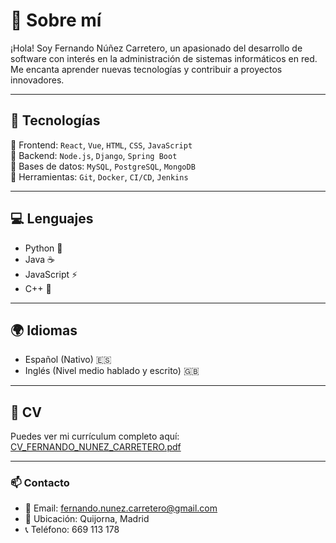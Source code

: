 # 👋 Sobre mí

¡Hola! Soy Fernando Núñez Carretero, un apasionado del desarrollo de software con interés en la administración de sistemas informáticos en red. Me encanta aprender nuevas tecnologías y contribuir a proyectos innovadores.

---

## 🚀 Tecnologías

🔹 Frontend: `React`, `Vue`, `HTML`, `CSS`, `JavaScript`  
🔹 Backend: `Node.js`, `Django`, `Spring Boot`  
🔹 Bases de datos: `MySQL`, `PostgreSQL`, `MongoDB`  
🔹 Herramientas: `Git`, `Docker`, `CI/CD`, `Jenkins`

---

## 💻 Lenguajes

- Python 🐍
- Java ☕
- JavaScript ⚡
- C++ 🔵

---

## 🌍 Idiomas

- Español (Nativo) 🇪🇸
- Inglés (Nivel medio hablado y escrito) 🇬🇧

---

## 📄 CV

Puedes ver mi currículum completo aquí: [CV_FERNANDO_NUNEZ_CARRETERO.pdf](./CV_FERNANDO%20NUNEZ%20CARRETERO.pdf)

---

### 📫 Contacto
- 📧 Email: [fernando.nunez.carretero@gmail.com](mailto:fernando.nunez.carretero@gmail.com)
- 📍 Ubicación: Quijorna, Madrid
- 📞 Teléfono: 669 113 178
